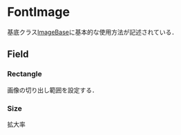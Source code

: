 # FontImage
基底クラス[ImageBase](ImageBase.md)に基本的な使用方法が記述されている．

## Field

### Rectangle
画像の切り出し範囲を設定する．

### Size
拡大率
